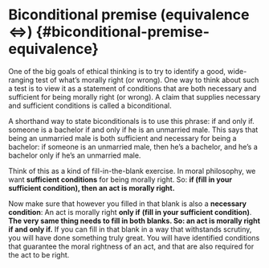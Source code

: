 # Biconditional premise (equivalence &lt;=&gt;) {#biconditional-premise-equivalence}

One of the big goals of ethical thinking is to try to identify a good, wide-ranging test of what’s morally right (or wrong). One way to think about such a test is to view it as a statement of conditions that are both necessary and sufficient for being morally right (or wrong). A claim that supplies necessary and sufficient conditions is called a biconditional.

A shorthand way to state biconditionals is to use this phrase: if and only if. someone is a bachelor if and only if he is an unmarried male. This says that being an unmarried male is both sufficient and necessary for being a bachelor: if someone is an unmarried male, then he’s a bachelor, and he’s a bachelor only if he’s an unmarried male.

Think of this as a kind of fill-in-the-blank exercise. In moral philosophy, we want **sufficient conditions** for being morally right. So: **if (fill in your sufficient condition), then an act is morally right.**

Now make sure that however you filled in that blank is also a **necessary condition**: An act is morally right **only if** **(fill in your sufficient condition)**. **The very same thing needs to fill in both blanks. So: an act is morally right if and only if.** If you can fill in that blank in a way that withstands scrutiny, you will have done something truly great. You will have identified conditions that guarantee the moral rightness of an act, and that are also required for the act to be right.